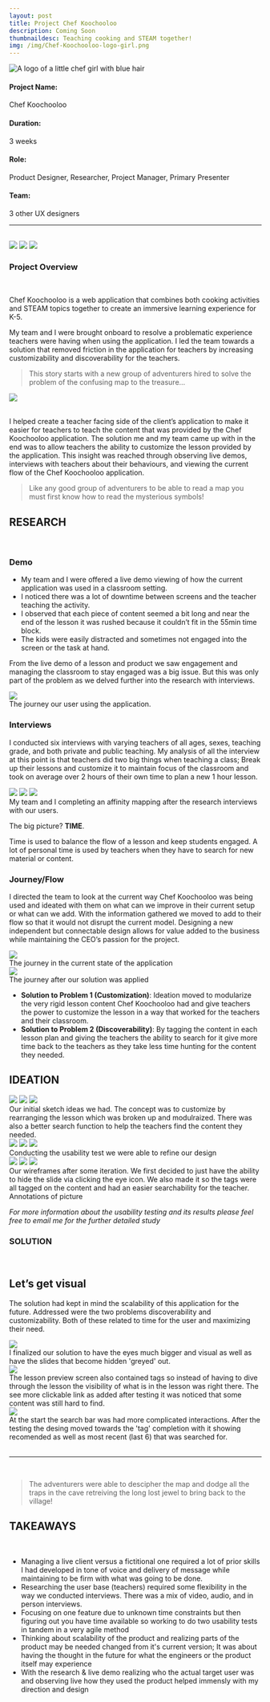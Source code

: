 ```yaml
---
layout: post
title: Project Chef Koochooloo
description: Coming Soon
thumbnaildesc: Teaching cooking and STEAM together!
img: /img/Chef-Koochooloo-logo-girl.png
---
```


<div class="img_row_inherit">
	<img class="one_block" src="{{ site.baseurl }}/img/Chef-Koochooloo-logo-girl.png" alt="A logo of a little chef girl with blue hair" title="The Chef Koochooloo Logo"/>
</div>

<div class="img_row_inherit">
	<div class="col two left">
	<h4>Project Name:</h4>
	</div>
	<div class="col one right">
	Chef Koochooloo
	</div>
</div>
<div class="img_row_inherit">
	<div class="col two left">
	<h4>Duration:</h4>
	</div>
	<div class="col one right">
	3 weeks
	</div>
</div>
<div class="img_row_inherit">
	<div class="col two left">
	<h4>Role:</h4>
	</div>
	<div class="col one right">
	Product Designer, Researcher, Project Manager, Primary Presenter
	</div>
</div>
<div class="img_row_inherit">
	<div class="col two left">
	<h4>Team:</h4>
	</div>
	<div class="col one right">
	3 other UX designers
	</div>
</div>
<hr/>
<p style="margin-bottom: 0px;">
	<br/>
</p>

<div class="img_row">
	<img class="col one" src="{{ site.baseurl }}/img/T1-V2-Eyeball 1 & 3 off-DONE.png">
	<img class="col one" src="{{ site.baseurl }}/img/T2B-2-Search France by name.png">
	<img class="col one" src="{{ site.baseurl }}/img/T1-V2-Start_France_Lesson-DONE (1).png">
</div>

### Project Overview

<br/>

Chef Koochooloo is a web application that combines both cooking activities and STEAM topics together to create an immersive learning experience for K-5.

My team and I were brought onboard to resolve a problematic experience teachers were having when using the application.  I led the team towards a solution that removed friction in the application for teachers by increasing customizability and discoverability for the teachers.   

> This story starts with a new group of adventurers hired to solve the problem of the confusing map to the treasure…

<div class="img_row">
	<img class="col three" src="{{ site.baseurl }}/img/classic-DD-party.png"> 
</div>

<div class="clearfix"></div>
<br/>

I helped create a teacher facing side of the client’s application to make it easier for teachers to teach the content that was provided by the Chef Koochooloo application.  The solution me and my team came up with in the end was to allow teachers the ability to customize the lesson provided by the application.  This insight was reached through observing live demos, interviews with teachers about their behaviours, and viewing the current flow of the Chef Koochooloo application.  

> Like any good group of adventurers to be able to read a map you must first know how to read the mysterious symbols!

## RESEARCH

<p style="margin-bottom: 0px;">
	<br/>
</p>

### Demo
* My team and I were offered a live demo viewing of how the current application was used in a classroom setting.  
* I noticed there was a lot of downtime between screens and the teacher teaching the activity.  
* I observed that each piece of content seemed a bit long and near the end of the lesson it was rushed because it couldn’t fit in the 55min time block.  
* The kids were easily distracted and sometimes not engaged into the screen or the task at hand.  

From the live demo of a lesson and product we saw engagement and managing the classroom to stay engaged was a big issue.  But this was only part of the problem as we delved further into the research with interviews.  

<img class="col three" src="{{ site.baseurl }}/img/Storyboard_new_flow.png">
<div class="col three caption">
	The journey our user using the application.
</div>

### Interviews

I conducted six interviews with varying teachers of all ages, sexes, teaching grade, and both private and public teaching.  My analysis of all the interview at this point is that teachers did two big things when teaching a class; Break up their lessons and customize it to maintain focus of the classroom and took on average over 2 hours of their own time to plan a new 1 hour lesson.  

<div class="img_row">
	<img class="col one" src="{{ site.baseurl }}/img/IMG_0512.png">
	<img class="col one" src="{{ site.baseurl }}/img/IMG_0519.png">
	<img class="col one" src="{{ site.baseurl }}/img/IMG_0552.png">
</div>
<div class="col three caption">
	My team and I completing an affinity mapping after the research interviews with our users.  
</div>

The big picture? **TIME**.  

Time is used to balance the flow of a lesson and keep students engaged.  A lot of personal time is used by teachers when they have to search for new material or content.

### Journey/Flow
I directed the team to look at the current way Chef Koochooloo was being used and ideated with them on what can we improve in their current setup or what can we add.  With the information gathered we moved to add to their flow so that it would not disrupt the current model.  Designing a new independent but connectable design allows for value added to the business while maintaining the CEO’s passion for the project.


<img class="col three" src="{{ site.baseurl }}/img/user Journey Current WIDE_v3.png">

<div class="col three caption">
	The journey in the current state of the application
</div>


<img class="col three" src="{{ site.baseurl }}/img/user Journey New WIDE_v3.png">

<div class="col three caption">
	The journey after our solution was applied
</div>

* **Solution to Problem 1 (Customization)**: Ideation moved to modularize the very rigid lesson content Chef Koochooloo had and give teachers the power to customize the lesson in a way that worked for the teachers and their classroom.
* **Solution to Problem 2 (Discoverability)**: By tagging the content in each lesson plan and giving the teachers the ability to search for it give more time back to the teachers as they take less time hunting for the content they needed.  


## IDEATION

<div class="img_row">
	<img class="col one" src="{{ site.baseurl }}/img/IMG_20190318_102617.jpg">
	<img class="col one" src="{{ site.baseurl }}/img/IMG_20190318_101536.jpg">
	<img class="col one" src="{{ site.baseurl }}/img/IMG_20190318_102943.jpg">
</div>
<div class="col three caption">
	Our initial sketch ideas we had.  The concept was to customize by rearranging the lesson which was broken up and modulraized.  There was also a better search function to help the teachers find the content they needed.   
</div>

<div class="img_row">
	<img class="col one" src="{{ site.baseurl }}/img/IMG_6857.JPG">
	<img class="col one" src="{{ site.baseurl }}/img/IMG_6868.JPG">
	<img class="col one" src="{{ site.baseurl }}/img/IMG_6872.JPG">
</div>
<div class="col three caption">
	Conducting the usability test we were able to refine our design
</div>

<div class="img_row">
	<img class="col one" src="{{ site.baseurl }}/img/T1-V2-Eyeball 1 & 3 off.png">
	<img class="col one" src="{{ site.baseurl }}/img/T1-V2-Start_France_Lesson.png">
	<img class="col one" src="{{ site.baseurl }}/img/T2B-3.png">
</div>
<div class="col three caption">
	Our wireframes after some iteration.  We first decided to just have the ability to hide the slide via clicking the eye icon.  We also made it so the tags were all tagged on the content and had an easier searchability for the teacher.  
</div>
Annotations of picture

_For more information about the usability testing and its results please feel free to email me for the further detailed study_

### SOLUTION

<br/>

## Let’s get visual

The solution had kept in mind the scalability of this application for the future.  Addressed were the two problems discoverability and customizability.  Both of these related to time for the user and maximizing their need.  

<img class="col three" src="{{ site.baseurl }}/img/T1-V2-Eyeball 1 & 3 off-DONE.png">
<div class="col three caption">
	I finalized our solution to have the eyes much bigger and visual as well as have the slides that become hidden 'greyed' out.  
</div>

<img class="col three" src="{{ site.baseurl }}/img/T1-V2-Start_France_Lesson-DONE (1).png">
<div class="col three caption">
	The lesson preview screen also contained tags so instead of having to dive through the lesson the visibility of what is in the lesson was right there.  The see more clickable link as added after testing it was noticed that some content was still hard to find.  
</div>


<img class="col three" src="{{ site.baseurl }}/img/T2B-2-Search France by name.png">
<div class="col three caption">
	At the start the search bar was had more complicated interactions.  After the testing the desing moved towards the 'tag' completion with it showing recomended as well as most recent (last 6) that was searched for.  
</div>
<div class="clearfix"></div>
<br/>
<hr/>
<br/>

>The adventurers were able to descipher the map and dodge all the traps in the cave retreiving the long lost jewel to bring back to the village!



## TAKEAWAYS
<p style="margin-bottom: 0px;">
	<br/>
</p>

* Managing a live client versus a fictitional one required a lot of prior skills I had developed in tone of voice and delivery of message while maintaining to be firm with what was going to be done.
* Researching the user base (teachers) required some flexibility in the way we conducted interviews.  There was a mix of video, audio, and in person interviews.
* Focusing on one feature due to unknown time constraints but then figuring out you have time available so working to do two usability tests in tandem in a very agile method
* Thinking about scalability of the product and realizing parts of the product may be needed changed from it's current version; It was about having the thought in the future for what the engineers or the product itself may experience
* With the research & live demo realizing who the actual target user was and observing live how they used the product helped immensly with my direction and design